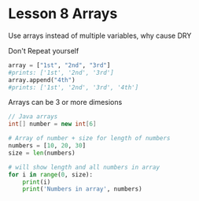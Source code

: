 # Lesson 8 Arrays

Use arrays instead of multiple variables, why cause DRY

Don't Repeat yourself

```python
array = ["1st", "2nd", "3rd"]
#prints: ['1st', '2nd', '3rd']
array.append("4th")
#prints: ['1st', '2nd', '3rd', '4th']
```

Arrays can be 3 or more dimesions

```java
// Java arrays
int[] number = new int[6]
```

```python
# Array of number + size for length of numbers
numbers = [10, 20, 30]
size = len(numbers)

# will show length and all numbers in array
for i in range(0, size):
    print(i)
    print('Numbers in array', numbers)
```


